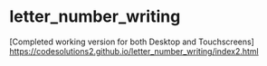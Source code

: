 # letter_number_writing

[Completed working version for both Desktop and Touchscreens] https://codesolutions2.github.io/letter_number_writing/index2.html
